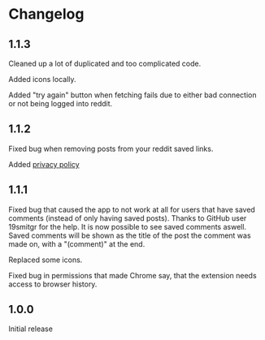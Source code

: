 # Changelog

## 1.1.3

Cleaned up a lot of duplicated and too complicated code.

Added icons locally.

Added "try again" button when fetching fails due to either bad connection or not being logged into reddit.

## 1.1.2

Fixed bug when removing posts from your reddit saved links.

Added [privacy policy](https://github.com/Friiiis/saved-posts-organizer/blob/master/privacypolicy.md)

## 1.1.1

Fixed bug that caused the app to not work at all for users that have saved comments (instead of only having saved posts). Thanks to GitHub user 19smitgr for the help.
It is now possible to see saved comments aswell. Saved comments will be shown as the title of the post the comment was made on, with a "(comment)" at the end.

Replaced some icons.

Fixed bug in permissions that made Chrome say, that the extension needs access to browser history.

## 1.0.0

Initial release
